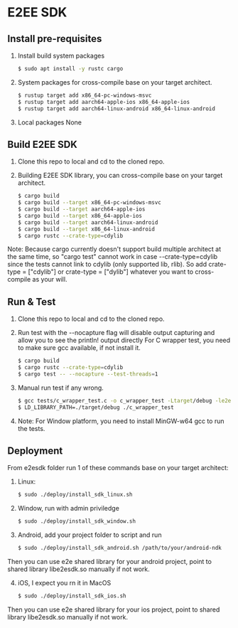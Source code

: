 # E2EE SDK

## Install pre-requisites
1. Install build system packages
	```bash
	$ sudo apt install -y rustc cargo
	```
2. System packages for cross-compile base on your target architect.
	```bash
    $ rustup target add x86_64-pc-windows-msvc
	$ rustup target add aarch64-apple-ios x86_64-apple-ios
    $ rustup target add aarch64-linux-android x86_64-linux-android
	```

3. Local packages
	None

## Build E2EE SDK
1. Clone this repo to local and cd to the cloned repo.

2. Building E2EE SDK library, you can cross-compile base on your target architect.
	```bash
	$ cargo build
    $ cargo build --target x86_64-pc-windows-msvc
    $ cargo build --target aarch64-apple-ios
    $ cargo build --target x86_64-apple-ios
    $ cargo build --target aarch64-linux-android
    $ cargo build --target x86_64-linux-android
	$ cargo rustc --crate-type=cdylib
	```
Note: Because cargo currently doesn't support build multiple architect at the same time, so "cargo test" cannot work in case --crate-type=cdylib since the tests cannot link to cdylib (only supported lib, rlib). So add crate-type = ["cdylib"] or crate-type = ["dylib"] whatever you want to cross-compile as your will.

## Run & Test
1. Clone this repo to local and cd to the cloned repo.

2. Run test with the --nocapture flag will disable output capturing and allow you to see the println! output directly
For C wrapper test, you need to make sure gcc available, if not install it.
    ```bash
	$ cargo build
	$ cargo rustc --crate-type=cdylib
	$ cargo test -- --nocapture --test-threads=1
	```

3. Manual run test if any wrong.
	```bash
	$ gcc tests/c_wrapper_test.c -o c_wrapper_test -Ltarget/debug -le2esdk -Iinclude
	$ LD_LIBRARY_PATH=./target/debug ./c_wrapper_test
	```

4. Note: For Window platform, you need to install MinGW-w64 gcc to run the tests.

## Deployment
From e2esdk folder run 1 of these commands base on your target architect:
1. Linux:
	```bash
	$ sudo ./deploy/install_sdk_linux.sh
	```

2. Window, run with admin priviledge
	```bash
	$ sudo ./deploy/install_sdk_window.sh
	```

3. Android, add your project folder to script and run
	```bash
	$ sudo ./deploy/install_sdk_android.sh /path/to/your/android-ndk
	```
Then you can use e2e shared library for your android project, point to shared library libe2esdk.so manually if not work.

4. iOS, I expect you rn it in MacOS
	```bash
	$ sudo ./deploy/install_sdk_ios.sh
	```
Then you can use e2e shared library for your ios project, point to shared library libe2esdk.so manually if not work.